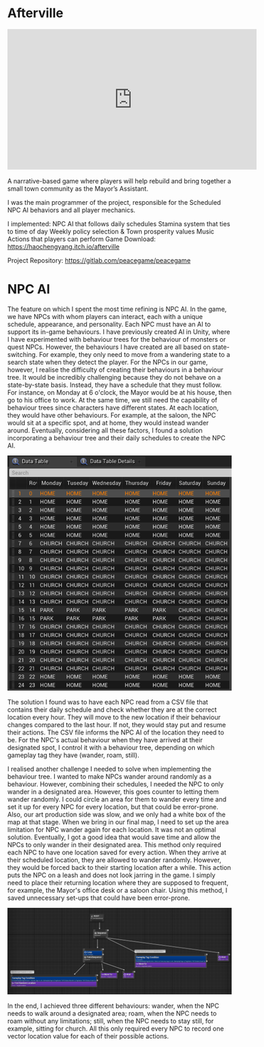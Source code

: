 # Afterville

<iframe width="560" height="315" src="https://www.youtube.com/embed/T8U7b9tQVs4" title="YouTube video player" frameborder="0" allow="accelerometer; autoplay; clipboard-write; encrypted-media; gyroscope; picture-in-picture; web-share" allowfullscreen></iframe>

A narrative-based game where players will help rebuild and bring together a small town community as the Mayor’s Assistant. 

I was the main programmer of the project, responsible for the Scheduled NPC AI behaviors and all player mechanics. 

I implemented:
NPC AI that follows daily schedules
Stamina system that ties to time of day
Weekly policy selection & Town prosperity values
Music
Actions that players can perform
Game Download: https://haochengyang.itch.io/afterville

Project Repository: https://gitlab.com/peacegame/peacegame

# NPC AI

The feature on which I spent the most time refining is NPC AI. In the game, we have NPCs with whom players can interact, each with a unique schedule, appearance, and personality. Each NPC must have an AI to support its in-game behaviours. I have previously created AI in Unity, where I have experimented with behaviour trees for the behaviour of monsters or quest NPCs. However, the behaviours I have created are all based on state-switching. For example, they only need to move from a wandering state to a search state when they detect the player. For the NPCs in our game, however, I realise the difficulty of creating their behaviours in a behaviour tree. It would be incredibly challenging because they do not behave on a state-by-state basis. Instead, they have a schedule that they must follow. For instance, on Monday at 6 o'clock, the Mayor would be at his house, then go to his office to work. At the same time, we still need the capability of behaviour trees since characters have different states. At each location, they would have other behaviours. For example, at the saloon, the NPC would sit at a specific spot, and at home, they would instead wander around. Eventually, considering all these factors, I found a solution incorporating a behaviour tree and their daily schedules to create the NPC AI.

![NPCBehaviorTree](../img/afterville/Afterville_NPCSchedule.png)

The solution I found was to have each NPC read from a CSV file that contains their daily schedule and check whether they are at the correct location every hour. They will move to the new location if their behaviour changes compared to the last hour. If not, they would stay put and resume their actions. The CSV file informs the NPC AI of the location they need to be. For the NPC's actual behaviour when they have arrived at their designated spot, I control it with a behaviour tree, depending on which gameplay tag they have (wander, roam, still). 

I realised another challenge I needed to solve when implementing the behaviour tree. I wanted to make NPCs wander around randomly as a behaviour. However, combining their schedules, I needed the NPC to only wander in a designated area. However, this goes counter to letting them wander randomly. I could circle an area for them to wander every time and set it up for every NPC for every location, but that could be error-prone. Also, our art production side was slow, and we only had a white box of the map at that stage. When we bring in our final map, I need to set up the area limitation for NPC wander again for each location. It was not an optimal solution. Eventually, I got a good idea that would save time and allow the NPCs to only wander in their designated area. This method only required each NPC to have one location saved for every action. When they arrive at their scheduled location, they are allowed to wander randomly. However, they would be forced back to their starting location after a while. This action puts the NPC on a leash and does not look jarring in the game. I simply need to place their returning location where they are supposed to frequent, for example, the Mayor's office desk or a saloon chair. Using this method, I saved unnecessary set-ups that could have been error-prone. 

![NPCBehaviorTree](../img/afterville/Afterville_NPCBehaviorTree.png)

In the end, I achieved three different behaviours: wander, when the NPC needs to walk around a designated area; roam, when the NPC needs to roam without any limitations; still, when the NPC needs to stay still, for example, sitting for church. All this only required every NPC to record one vector location value for each of their possible actions.